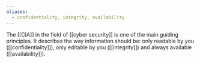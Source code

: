 ```yaml
---
aliases:
  - confidentiality, integrity, availability
---
```

The [[CIA]] in the field of [[cyber security]] is one of the main guiding principles.
It describes the way information should be: only readable by you ([[confidentiality]]), only editable by you ([[integrity]]) and always available ([[availability]]).
